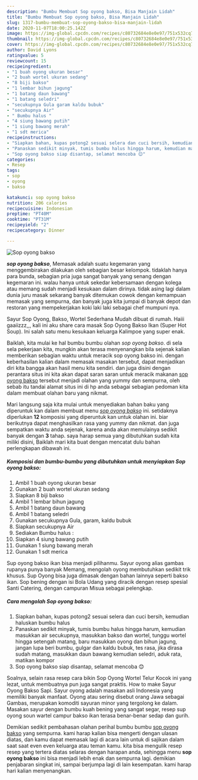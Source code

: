 ```yaml
---
description: "Bumbu Membuat Sop oyong bakso, Bisa Manjain Lidah"
title: "Bumbu Membuat Sop oyong bakso, Bisa Manjain Lidah"
slug: 1317-bumbu-membuat-sop-oyong-bakso-bisa-manjain-lidah
date: 2020-11-07T18:00:25.142Z
image: https://img-global.cpcdn.com/recipes/c80732684e8e0e97/751x532cq70/sop-oyong-bakso-foto-resep-utama.jpg
thumbnail: https://img-global.cpcdn.com/recipes/c80732684e8e0e97/751x532cq70/sop-oyong-bakso-foto-resep-utama.jpg
cover: https://img-global.cpcdn.com/recipes/c80732684e8e0e97/751x532cq70/sop-oyong-bakso-foto-resep-utama.jpg
author: David Lyons
ratingvalue: 5
reviewcount: 15
recipeingredient:
- "1 buah oyong ukuran besar"
- "2 buah wortel ukuran sedang"
- "8 biji bakso"
- "1 lembar bihun jagung"
- "1 batang daun bawang"
- "1 batang seledri"
- "secukupnya Gula garam kaldu bubuk"
- "secukupnya Air"
- " Bumbu halus "
- "4 siung bawang putih"
- "1 siung bawang merah"
- "1 sdt merica"
recipeinstructions:
- "Siapkan bahan, kupas potong2 sesuai selera dan cuci bersih, kemudian haluskan bumbu halus"
- "Panaskan sedikit minyak, tumis bumbu halus hingga harum, kemudian masukkan air secukupnya, masukkan bakso dan wortel, tunggu wortel hingga setengah matang, baru masukkan oyong dan bihun jagung, jangan lupa beri bumbu, gulgar dan kaldu bubuk, tes rasa, jika dirasa sudah matang, masukkan daun bawang kemudian seledri, aduk rata, matikan kompor"
- "Sop oyong bakso siap disantap, selamat mencoba 😊"
categories:
- Resep
tags:
- sop
- oyong
- bakso

katakunci: sop oyong bakso 
nutrition: 206 calories
recipecuisine: Indonesian
preptime: "PT40M"
cooktime: "PT31M"
recipeyield: "2"
recipecategory: Dinner

---
```



![Sop oyong bakso](https://img-global.cpcdn.com/recipes/c80732684e8e0e97/751x532cq70/sop-oyong-bakso-foto-resep-utama.jpg)

<b><i>sop oyong bakso</i></b>, Memasak adalah suatu kegemaran yang menggembirakan dilakukan oleh sebagian besar kelompok. tidaklah hanya para bunda, sebagian pria juga sangat banyak yang senang dengan kegemaran ini. walau hanya untuk sekedar kebersamaan dengan kolega atau memang sudah menjadi kesukaan dalam dirinya. tidak asing lagi dalam dunia juru masak sekarang banyak ditemukan cowok dengan kemampuan memasak yang sempurna, dan banyak juga kita jumpai di banyak depot dan restoran yang mempekerjakan koki laki laki sebagai chef mumpuni nya.

Sayur Sop Oyong, Bakso, Wortel Sederhana Mudah dibuat di rumah. Haiii gaaiizzz,,, kali ini aku share cara masak Sop Oyong Bakso Ikan (Super Hot Soup). Ini salah satu menu kesukaan keluarga Kalimpoe yang super enak.

Baiklah, kita mulai ke hal bumbu bumbu olahan <i>sop oyong bakso</i>. di sela sela pekerjaan kita, mungkin akan terasa menyenangkan bila sejenak kalian memberikan sebagian waktu untuk meracik sop oyong bakso ini. dengan keberhasilan kalian dalam memasak masakan tersebut, dapat menjadikan diri kita bangga akan hasil menu kita sendiri. dan juga disini dengan perantara situs ini kita akan dapat saran saran untuk meracik makanan <u>sop oyong bakso</u> tersebut menjadi olahan yang yummy dan sempurna, oleh sebab itu tandai alamat situs ini di hp anda sebagai sebagian pedoman kita dalam membuat olahan baru yang nikmat.


Mari langsung saja kita mulai untuk menyediakan bahan baku yang diperuntuk kan dalam membuat menu <u><i>sop oyong bakso</i></u> ini. setidaknya diperlukan <b>12</b> komposisi yang diperuntuk kan untuk olahan ini. biar berikutnya dapat menghasilkan rasa yang yummy dan nikmat. dan juga sempatkan waktu anda sejenak, karena anda akan memulainya sedikit banyak dengan <b>3</b> tahap. saya harap semua yang dibutuhkan sudah kita miliki disini, Baiklah mari kita buat dengan mencatat dulu bahan perlengkapan dibawah ini.

<!--inarticleads1-->

##### Komposisi dan bumbu-bumbu yang dibutuhkan untuk menyiapkan Sop oyong bakso:

1. Ambil 1 buah oyong ukuran besar
1. Gunakan 2 buah wortel ukuran sedang
1. Siapkan 8 biji bakso
1. Ambil 1 lembar bihun jagung
1. Ambil 1 batang daun bawang
1. Ambil 1 batang seledri
1. Gunakan secukupnya Gula, garam, kaldu bubuk
1. Siapkan secukupnya Air
1. Sediakan  Bumbu halus :
1. Siapkan 4 siung bawang putih
1. Gunakan 1 siung bawang merah
1. Gunakan 1 sdt merica


Sup oyong bakso ikan bisa menjadi pilihanmu. Sayur oyong alias gambas rupanya punya banyak Memang, mengolah oyong membutuhkan sedikit trik khusus. Sup Oyong bisa juga dimasak dengan bahan lainnya seperti bakso ikan. Sop bening dengan isi Bola Udang yang diracik dengan resep spesial Santi Catering, dengan campuran Misua sebagai pelengkap. 

<!--inarticleads2-->

##### Cara mengolah Sop oyong bakso:

1. Siapkan bahan, kupas potong2 sesuai selera dan cuci bersih, kemudian haluskan bumbu halus
1. Panaskan sedikit minyak, tumis bumbu halus hingga harum, kemudian masukkan air secukupnya, masukkan bakso dan wortel, tunggu wortel hingga setengah matang, baru masukkan oyong dan bihun jagung, jangan lupa beri bumbu, gulgar dan kaldu bubuk, tes rasa, jika dirasa sudah matang, masukkan daun bawang kemudian seledri, aduk rata, matikan kompor
1. Sop oyong bakso siap disantap, selamat mencoba 😊


Soalnya, selain rasa resep cara bikin Sop Oyong Wortel Telur Kocok ini yang lezat, untuk membuatnya pun juga sangat praktis. How to make Sayur Oyong Bakso Sapi. Sayur oyong adalah masakan asli Indonesia yang memiliki banyak manfaat. Oyong atau sering disebut orang Jawa sebagai Gambas, merupakan komoditi sayuran minor yang tergolong ke dalam. Masakan sayur dengan bumbu kuah bening yang sangat segar, resep sup oyong soun wartel campur bakso ikan terasa benar-benar sedap dan gurih. 

Demikian sedikit pembahasan olahan perihal bumbu bumbu <u>sop oyong bakso</u> yang sempurna. kami harap kalian bisa mengerti dengan ulasan diatas, dan kamu dapat memasak lagi di acara lain untuk di sajikan dalam saat saat even even keluarga atau teman kamu. kita bisa mengulik resep resep yang tertera diatas selaras dengan harapan anda, sehingga menu <b>sop oyong bakso</b> ini bisa menjadi lebih enak dan sempurna lagi. demikian penjabaran singkat ini, sampai berjumpa lagi di lain kesempatan. kami harap hari kalian menyenangkan.
